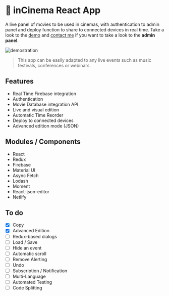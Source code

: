 # 🍿 inCinema React App

A live panel of movies to be used in cinemas, with authentication to admin panel and deploy function to share to connected devices in real time. 
Take a look to the [demo](https://incinema.netlify.com/admin) and [contact me](mailto:ivanmuller2.0@gmail.com) if you want to take a look to the **admin panel**. 

![demostration](http://ivanmuller.me/images/inCinema.gif)

> This app can be easily adapted to any live events such as music festivals, conferences or webinars.

## Features

- Real Time Firebase integration 
- Authentication
- Movie Database integration API
- Live and visual edition
- Automatic Time Reorder
- Deploy to connected devices
- Advanced edition mode (JSON)

## Modules / Components

- React
- Redux
- Firebase
- Material UI
- Async Fetch
- Lodash
- Moment
- React-json-editor
- Netlify

## To do

- [x] Copy
- [x] Advanced Edition
- [ ] Redux-based dialogs
- [ ] Load / Save
- [ ] Hide an event
- [ ] Automatic scroll
- [ ] Remove Alerting
- [ ] Undo
- [ ] Subscription / Notification
- [ ] Multi-Language
- [ ] Automated Testing
- [ ] Code Splitting